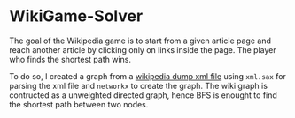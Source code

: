 # WikiGame-Solver
The goal of the Wikipedia game is to start from a given article page and reach another article by clicking only on links inside the page. The player who finds the shortest path wins.

To do so, I created a graph from a [wikipedia dump xml file](https://mirror.accum.se/mirror/wikimedia.org/dumps/) using `xml.sax` for parsing the xml file and `networkx` to create the graph. The wiki graph is contructed as a unweighted directed graph, hence BFS is enought to find the shortest path between two nodes.
